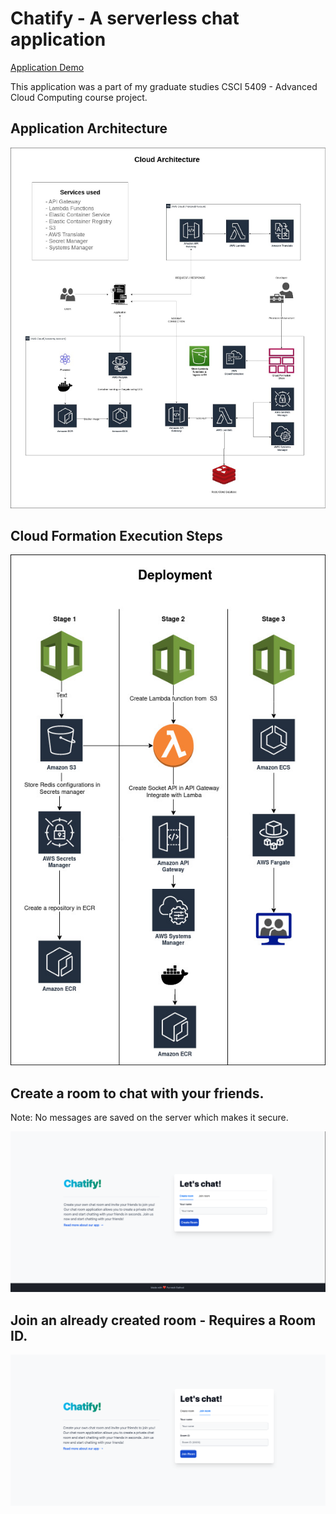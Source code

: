 # Chatify - A serverless chat application


[Application Demo](https://chatify.purvesh.me/)

This application was a part of my graduate studies CSCI 5409 - Advanced Cloud Computing course project. 


## Application Architecture
![Application architecture](./img/architecture.png)


## Cloud Formation Execution Steps
![Cloud Formation](./server/cloud_formation/Deployment.jpg)


## Create a room to chat with your friends.
Note: No messages are saved on the server which makes it secure.

![Create room ID](./img/create-room.png)

## Join an already created room - Requires a Room ID.
![Alt text](./img/join-room.png)


